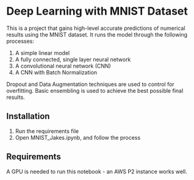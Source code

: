Deep Learning with MNIST Dataset
================================
This is a project that gains high-level accurate predictions of numerical results using the MNIST dataset. It runs the model through the following processes:
1. A simple linear model
2. A fully connected, single layer neural network
3. A convolutional neural network (CNN)
4. A CNN with Batch Normalization

Dropout and Data Augmentation techniques are used to control for overfitting. Basic ensembling is used to achieve the best possible final results.

Installation
------------
1. Run the requirements file
2. Open MNIST_Jakes.ipynb, and follow the process

Requirements
------------
A GPU is needed to run this notebook - an AWS P2 instance works well.
